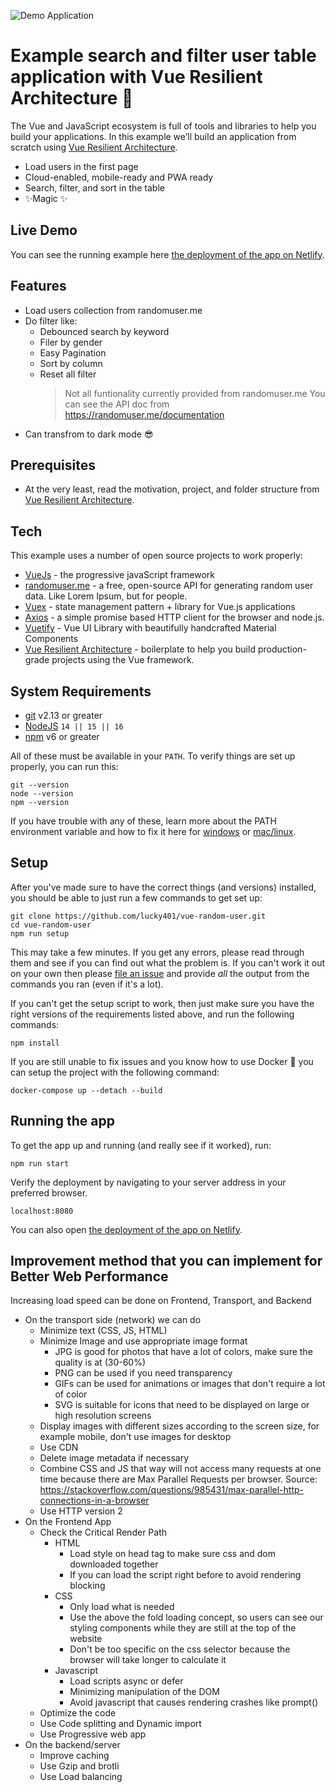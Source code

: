 ![Demo Application](https://snipboard.io/a6KUBL.jpg "Demo Application")

# Example search and filter user table application with Vue Resilient Architecture 🚀

The Vue and JavaScript ecosystem is full of tools and libraries to help you build your applications. In this example we’ll build an application from scratch using [Vue Resilient Architecture].

- Load users in the first page
- Cloud-enabled, mobile-ready and PWA ready
- Search, filter, and sort in the table
- ✨Magic ✨

## Live Demo

You can see the running example here [the deployment of the app on Netlify](https://lds-vue-random-user.netlify.app).

## Features

- Load users collection from randomuser.me
- Do filter like:
  - Debounced search by keyword
  - Filer by gender
  - Easy Pagination
  - Sort by column
  - Reset all filter
    > Not all funtionality currently provided from randomuser.me
    > You can see the API doc from <https://randomuser.me/documentation>
- Can transfrom to dark mode 😎

## Prerequisites

- At the very least, read the motivation, project, and folder structure from [Vue Resilient Architecture].

## Tech

This example uses a number of open source projects to work properly:

- [VueJs] - the progressive javaScript framework
- [randomuser.me] - a free, open-source API for generating random user data. Like Lorem Ipsum, but for people.
- [Vuex] - state management pattern + library for Vue.js applications
- [Axios] -  a simple promise based HTTP client for the browser and node.js.
- [Vuetify] - Vue UI Library with beautifully handcrafted Material Components
- [Vue Resilient Architecture] - boilerplate to help you build production-grade projects using the Vue framework.

## System Requirements

- [git][git] v2.13 or greater
- [NodeJS][node] `14 || 15 || 16`
- [npm][npm] v6 or greater

All of these must be available in your `PATH`. To verify things are set up properly, you can run this:

```shell
git --version
node --version
npm --version
```

If you have trouble with any of these, learn more about the PATH environment variable and how to fix it here for [windows][win-path] or [mac/linux][mac-path].

## Setup

After you've made sure to have the correct things (and versions) installed, you should be able to just run a few commands to get set up:

```
git clone https://github.com/lucky401/vue-random-user.git
cd vue-random-user
npm run setup
```

This may take a few minutes. If you get any errors, please read through them and see if you can find out what the problem is. If you can't work it out on your own then please [file an issue][issue] and provide _all_ the output from the commands you ran (even if it's a lot).

If you can't get the setup script to work, then just make sure you have the
right versions of the requirements listed above, and run the following commands:

```
npm install
```

If you are still unable to fix issues and you know how to use Docker 🐳 you can
setup the project with the following command:

```shell
docker-compose up --detach --build
```

## Running the app

To get the app up and running (and really see if it worked), run:

```shell
npm run start
```

Verify the deployment by navigating to your server address in
your preferred browser.

```shell
localhost:8080
```

You can also open [the deployment of the app on Netlify](https://lds-vue-random-user.netlify.app).

## Improvement method that you can implement for Better Web Performance

Increasing load speed can be done on Frontend, Transport, and Backend

- On the transport side (network) we can do
  - Minimize text (CSS, JS, HTML)
  - Minimize Image and use appropriate image format
    - JPG is good for photos that have a lot of colors, make sure the quality is at (30-60%)
    - PNG can be used if you need transparency
    - GIFs can be used for animations or images that don't require a lot of color
    - SVG is suitable for icons that need to be displayed on large or high resolution screens
  - Display images with different sizes according to the screen size, for example mobile, don't use images for desktop
  - Use CDN
  - Delete image metadata if necessary
  - Combine CSS and JS that way will not access many requests at one time because there are Max Parallel Requests per browser. Source: <https://stackoverflow.com/questions/985431/max-parallel-http-connections-in-a-browser>
  - Use HTTP version 2
- On the Frontend App
  - Check the Critical Render Path
    - HTML
      - Load style on head tag to make sure css and dom downloaded together
      - If you can load the script right before </body> to avoid rendering blocking
    - CSS
      - Only load what is needed
      - Use the above the fold loading concept, so users can see our styling components while they are still at the top of the website
      - Don't be too specific on the css selector because the browser will take longer to calculate it
    - Javascript
      - Load scripts async or defer
      - Minimizing manipulation of the DOM
      - Avoid javascript that causes rendering crashes like prompt()
  - Optimize the code
  - Use Code splitting and Dynamic import
  - Use Progressive web app
- On the backend/server
  - Improve caching
  - Use Gzip and brotli
  - Use Load balancing

[//]: # (These are reference links used in the body of this note and get stripped out when the markdown processor does its job. There is no need to format nicely because it shouldn't be seen. Thanks SO - http://stackoverflow.com/questions/4823468/store-comments-in-markdown-syntax)

   [VueJS]: <https://vuejs.org/>
   [Vuetify]: <https://vuetifyjs.com>
   [Vuex]: <https://vuex.vuejs.org/>
   [Axios]: <https://axios-http.com>
   [npm]: <https://www.npmjs.com/>
   [node]: <https://nodejs.org>
   [git]: <https://git-scm.com/>
   [randomuser.me]: <https://randomuser.me/documentation>
   [win-path]: <https://www.howtogeek.com/118594/how-to-edit-your-system-path-for-easy-command-line-access/>
   [mac-path]: <http://stackoverflow.com/a/24322978/971592>
   [Vue Resilient Architecture]: <https://bit.ly/vue-resilient-architecture>
   [issue]: <https://github.com/lucky401/vue-random-user/issues/new>
